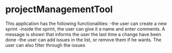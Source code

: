 # projectManagementTool

This application has the following functionalities:
  -the user can create a new sprint
  -inside the sprint, the user can give it a name and enter comments. A message is shown that informs the user the last time a change have been done
  -the user can add issues in the list, or remove them if he wants. The user can also filter through the issues
